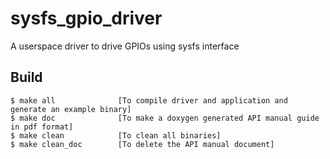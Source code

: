 # sysfs_gpio_driver
A userspace driver to drive GPIOs using sysfs interface

Build
-----
	$ make all				[To compile driver and application and generate an example binary]
	$ make doc				[To make a doxygen generated API manual guide in pdf format]
	$ make clean			[To clean all binaries]
	$ make clean_doc		[To delete the API manual document]
